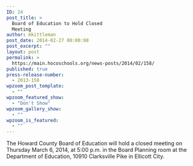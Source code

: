 ```yaml
---
ID: 24
post_title: >
  Board of Education to Hold Closed
  Meeting
author: mkittleman
post_date: 2014-02-27 00:00:08
post_excerpt: ""
layout: post
permalink: >
  https://main.hocoschools.org/news-posts/2014/02/158/
published: true
press-release-number:
  - 2013-158
wpzoom_post_template:
  - ""
wpzoom_featured_show:
  - "Don't Show"
wpzoom_gallery_show:
  - ""
wpzoom_is_featured:
  - ""
---
```

The Howard County Board of Education will hold a closed meeting on Thursday March 6, 2014, at 5:00 p.m. in the Board Planning room at the Department of Education, 10910 Clarksville Pike in Ellicott City.